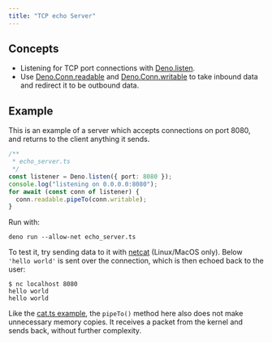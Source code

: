 ```yaml
---
title: "TCP echo Server"
---
```


## Concepts

- Listening for TCP port connections with
  [Deno.listen](https://deno.land/api?s=Deno.listen).
- Use [Deno.Conn.readable](https://deno.land/api?s=Deno.Conn#prop_readable) and
  [Deno.Conn.writable](https://deno.land/api?s=Deno.Conn#prop_writable) to take
  inbound data and redirect it to be outbound data.

## Example

This is an example of a server which accepts connections on port 8080, and
returns to the client anything it sends.

```ts
/**
 * echo_server.ts
 */
const listener = Deno.listen({ port: 8080 });
console.log("listening on 0.0.0.0:8080");
for await (const conn of listener) {
  conn.readable.pipeTo(conn.writable);
}
```

Run with:

```shell
deno run --allow-net echo_server.ts
```

To test it, try sending data to it with
[netcat](https://en.wikipedia.org/wiki/Netcat) (Linux/MacOS only). Below
`'hello world'` is sent over the connection, which is then echoed back to the
user:

```shell
$ nc localhost 8080
hello world
hello world
```

Like the [cat.ts example](./unix_cat.md), the `pipeTo()` method here also does
not make unnecessary memory copies. It receives a packet from the kernel and
sends back, without further complexity.
